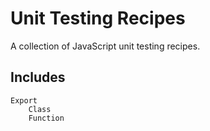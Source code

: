 # Unit Testing Recipes

A collection of JavaScript unit testing recipes. 

## Includes

    Export
        Class
        Function